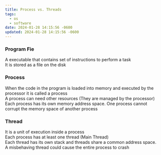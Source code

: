 ```yaml
---
title: Process vs. Threads
tags:
  - os
  - software
date: 2024-01-28 14:15:56 -0600
updated: 2024-01-28 14:15:56 -0600
---
```


### Program Fie

A executable that contains set of instructions to perform a task  
It is stored as a file on the disk

### Process

When the code in the program is loaded into memory and executed by the processor it is called a process  
A process can need other resources (They are managed by the processor)  
Each process has its own memory address space. One process cannot corrupt the memory space of another process

### Thread

It is a unit of execution inside a process  
Each process has at least one thread (Main Thread)  
Each thread has its own stack and threads share a common address space. A misbehaving thread could cause the entire process to crash
